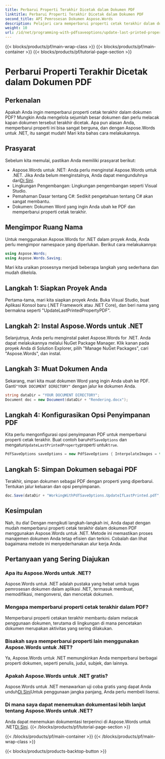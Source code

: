 ```yaml
---
title: Perbarui Properti Terakhir Dicetak dalam Dokumen PDF
linktitle: Perbarui Properti Terakhir Dicetak dalam Dokumen PDF
second_title: API Pemrosesan Dokumen Aspose.Words
description: Pelajari cara memperbarui properti cetak terakhir dalam dokumen PDF menggunakan Aspose.Words untuk .NET dengan panduan langkah demi langkah kami.
weight: 10
url: /id/net/programming-with-pdfsaveoptions/update-last-printed-property/
---
```


{{< blocks/products/pf/main-wrap-class >}}
{{< blocks/products/pf/main-container >}}
{{< blocks/products/pf/tutorial-page-section >}}

# Perbarui Properti Terakhir Dicetak dalam Dokumen PDF

## Perkenalan

Apakah Anda ingin memperbarui properti cetak terakhir dalam dokumen PDF? Mungkin Anda mengelola sejumlah besar dokumen dan perlu melacak kapan dokumen tersebut terakhir dicetak. Apa pun alasan Anda, memperbarui properti ini bisa sangat berguna, dan dengan Aspose.Words untuk .NET, itu sangat mudah! Mari kita bahas cara melakukannya.

## Prasyarat

Sebelum kita memulai, pastikan Anda memiliki prasyarat berikut:

-  Aspose.Words untuk .NET: Anda perlu menginstal Aspose.Words untuk .NET. Jika Anda belum menginstalnya, Anda dapat mengunduhnya dari[Di Sini](https://releases.aspose.com/words/net/).
- Lingkungan Pengembangan: Lingkungan pengembangan seperti Visual Studio.
- Pemahaman Dasar tentang C#: Sedikit pengetahuan tentang C# akan sangat membantu.
- Dokumen: Dokumen Word yang ingin Anda ubah ke PDF dan memperbarui properti cetak terakhir.

## Mengimpor Ruang Nama

Untuk menggunakan Aspose.Words for .NET dalam proyek Anda, Anda perlu mengimpor namespace yang diperlukan. Berikut cara melakukannya:

```csharp
using Aspose.Words;
using Aspose.Words.Saving;
```

Mari kita uraikan prosesnya menjadi beberapa langkah yang sederhana dan mudah dikelola.

## Langkah 1: Siapkan Proyek Anda

Pertama-tama, mari kita siapkan proyek Anda. Buka Visual Studio, buat Aplikasi Konsol baru (.NET Framework atau .NET Core), dan beri nama yang bermakna seperti "UpdateLastPrintedPropertyPDF".

## Langkah 2: Instal Aspose.Words untuk .NET

Selanjutnya, Anda perlu menginstal paket Aspose.Words for .NET. Anda dapat melakukannya melalui NuGet Package Manager. Klik kanan pada proyek Anda di Solution Explorer, pilih "Manage NuGet Packages", cari "Aspose.Words", dan instal.

## Langkah 3: Muat Dokumen Anda

 Sekarang, mari kita muat dokumen Word yang ingin Anda ubah ke PDF. Ganti`"YOUR DOCUMENT DIRECTORY"` dengan jalur ke dokumen Anda.

```csharp
string dataDir = "YOUR DOCUMENT DIRECTORY";
Document doc = new Document(dataDir + "Rendering.docx");
```

## Langkah 4: Konfigurasikan Opsi Penyimpanan PDF

 Kita perlu mengonfigurasi opsi penyimpanan PDF untuk memperbarui properti cetak terakhir. Buat contoh baru`PdfSaveOptions` dan mengatur`UpdateLastPrintedProperty`properti untuk`true`.

```csharp
PdfSaveOptions saveOptions = new PdfSaveOptions { InterpolateImages = true };
```

## Langkah 5: Simpan Dokumen sebagai PDF

Terakhir, simpan dokumen sebagai PDF dengan properti yang diperbarui. Tentukan jalur keluaran dan opsi penyimpanan.

```csharp
doc.Save(dataDir + "WorkingWithPdfSaveOptions.UpdateIfLastPrinted.pdf", saveOptions);
```

## Kesimpulan

Nah, itu dia! Dengan mengikuti langkah-langkah ini, Anda dapat dengan mudah memperbarui properti cetak terakhir dalam dokumen PDF menggunakan Aspose.Words untuk .NET. Metode ini memastikan proses manajemen dokumen Anda tetap efisien dan terkini. Cobalah dan lihat bagaimana metode ini menyederhanakan alur kerja Anda.

## Pertanyaan yang Sering Diajukan

### Apa itu Aspose.Words untuk .NET?
Aspose.Words untuk .NET adalah pustaka yang hebat untuk tugas pemrosesan dokumen dalam aplikasi .NET, termasuk membuat, memodifikasi, mengonversi, dan mencetak dokumen.

### Mengapa memperbarui properti cetak terakhir dalam PDF?
Memperbarui properti cetakan terakhir membantu dalam melacak penggunaan dokumen, terutama di lingkungan di mana pencetakan dokumen merupakan aktivitas yang sering dilakukan.

### Bisakah saya memperbarui properti lain menggunakan Aspose.Words untuk .NET?
Ya, Aspose.Words untuk .NET memungkinkan Anda memperbarui berbagai properti dokumen, seperti penulis, judul, subjek, dan lainnya.

### Apakah Aspose.Words untuk .NET gratis?
 Aspose.Words untuk .NET menawarkan uji coba gratis yang dapat Anda unduh[Di Sini](https://releases.aspose.com/)Untuk penggunaan jangka panjang, Anda perlu membeli lisensi.

### Di mana saya dapat menemukan dokumentasi lebih lanjut tentang Aspose.Words untuk .NET?
 Anda dapat menemukan dokumentasi terperinci di Aspose.Words untuk .NET[Di Sini](https://reference.aspose.com/words/net/).
{{< /blocks/products/pf/tutorial-page-section >}}

{{< /blocks/products/pf/main-container >}}
{{< /blocks/products/pf/main-wrap-class >}}

{{< blocks/products/products-backtop-button >}}
